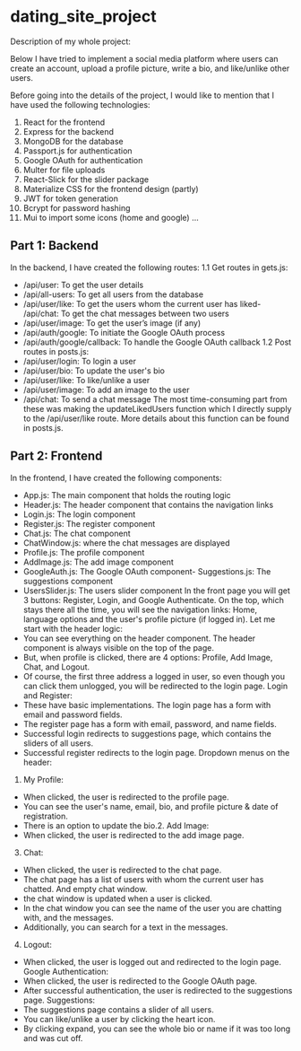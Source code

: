 # dating_site_project

Description of my whole project:

Below I have tried to implement a social media platform where users can create an account, upload a profile picture, write a bio, and like/unlike other users.

Before going into the details of the project, I would like to mention that I have used the following technologies:
1. React for the frontend
2. Express for the backend
3. MongoDB for the database
4. Passport.js for authentication
5. Google OAuth for authentication
6. Multer for file uploads
7. React-Slick for the slider package
8. Materialize CSS for the frontend design (partly)
9. JWT for token generation
10. Bcrypt for password hashing
11. Mui to import some icons (home and google) …
    
## Part 1: Backend
In the backend, I have created the following routes:
1.1 Get routes in gets.js:
- /api/user: To get the user details
- /api/all-users: To get all users from the database
- /api/user/like: To get the users whom the current user has liked- /api/chat: To get the chat messages between two users
- /api/user/image: To get the user’s image (if any)
- /api/auth/google: To initiate the Google OAuth process
- /api/auth/google/callback: To handle the Google OAuth callback
1.2 Post routes in posts.js:
- /api/user/login: To login a user
- /api/user/bio: To update the user's bio
- /api/user/like: To like/unlike a user
- /api/user/image: To add an image to the user
- /api/chat: To send a chat message
The most time-consuming part from these was making the updateLikedUsers function
which I directly supply to the /api/user/like route. More details about this function can be
found in posts.js.

## Part 2: Frontend
In the frontend, I have created the following components:
- App.js: The main component that holds the routing logic
- Header.js: The header component that contains the navigation links
- Login.js: The login component
- Register.js: The register component
- Chat.js: The chat component
- ChatWindow.js: where the chat messages are displayed
- Profile.js: The profile component
- AddImage.js: The add image component
- GoogleAuth.js: The Google OAuth component- Suggestions.js: The suggestions component
- UsersSlider.js: The users slider component
In the front page you will get 3 buttons: Register, Login, and Google Authenticate. On the
top, which stays there all the time, you will see the navigation links: Home, language
options and the user's profile picture (if logged in).
Let me start with the header logic:
- You can see everything on the header component. The header component is always
visible on the top of the page.
- But, when profile is clicked, there are 4 options: Profile, Add Image, Chat, and Logout.
- Of course, the first three address a logged in user, so even though you can click them
unlogged, you will be redirected to the login page.
Login and Register:
- These have basic implementations. The login page has a form with email and password
fields.
- The register page has a form with email, password, and name fields.
- Successful login redirects to suggestions page, which contains the sliders of all users.
- Successful register redirects to the login page.
Dropdown menus on the header:
1. My Profile:
- When clicked, the user is redirected to the profile page.
- You can see the user's name, email, bio, and profile picture & date of registration.
- There is an option to update the bio.2. Add Image:
- When clicked, the user is redirected to the add image page.
3. Chat:
- When clicked, the user is redirected to the chat page.
- The chat page has a list of users with whom the current user has chatted. And empty chat
window.
- the chat window is updated when a user is clicked.
- In the chat window you can see the name of the user you are chatting with, and the
messages.
- Additionally, you can search for a text in the messages.
4. Logout:
- When clicked, the user is logged out and redirected to the login page.
Google Authentication:
- When clicked, the user is redirected to the Google OAuth page.
- After successful authentication, the user is redirected to the suggestions page.
Suggestions:
- The suggestions page contains a slider of all users.
- You can like/unlike a user by clicking the heart icon.
- By clicking expand, you can see the whole bio or name if it was too long and was cut off.
